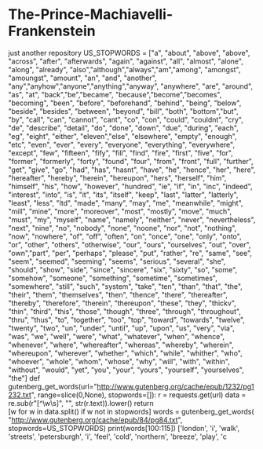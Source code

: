 # The-Prince-Machiavelli-Frankenstein
just another repository
US_STOPWORDS = ["a", "about", "above", "above", "across", "after", "afterwards", "again", "against", "all", "almost", "alone", "along", "already", "also","although","always","am","among", "amongst", "amoungst", "amount", "an", "and", "another", "any","anyhow","anyone","anything","anyway", "anywhere", "are", "around", "as", "at", "back","be","became", "because","become","becomes", "becoming", "been", "before", "beforehand", "behind", "being", "below", "beside", "besides", "between", "beyond", "bill", "both", "bottom","but", "by", "call", "can", "cannot", "cant", "co", "con", "could", "couldnt", "cry", "de", "describe", "detail", "do", "done", "down", "due", "during", "each", "eg", "eight", "either", "eleven","else", "elsewhere", "empty", "enough", "etc", "even", "ever", "every", "everyone", "everything", "everywhere", "except", "few", "fifteen", "fify", "fill", "find", "fire", "first", "five", "for", "former", "formerly", "forty", "found", "four", "from", "front", "full", "further", "get", "give", "go", "had", "has", "hasnt", "have", "he", "hence", "her", "here", "hereafter", "hereby", "herein", "hereupon", "hers", "herself", "him", "himself", "his", "how", "however", "hundred", "ie", "if", "in", "inc", "indeed", "interest", "into", "is", "it", "its", "itself", "keep", "last", "latter", "latterly", "least", "less", "ltd", "made", "many", "may", "me", "meanwhile", "might", "mill", "mine", "more", "moreover", "most", "mostly", "move", "much", "must", "my", "myself", "name", "namely", "neither", "never", "nevertheless", "next", "nine", "no", "nobody", "none", "noone", "nor", "not", "nothing", "now", "nowhere", "of", "off", "often", "on", "once", "one", "only", "onto", "or", "other", "others", "otherwise", "our", "ours", "ourselves", "out", "over", "own","part", "per", "perhaps", "please", "put", "rather", "re", "same", "see", "seem", "seemed", "seeming", "seems", "serious", "several", "she", "should", "show", "side", "since", "sincere", "six", "sixty", "so", "some", "somehow", "someone", "something", "sometime", "sometimes", "somewhere", "still", "such", "system", "take", "ten", "than", "that", "the", "their", "them", "themselves", "then", "thence", "there", "thereafter", "thereby", "therefore", "therein", "thereupon", "these", "they", "thickv", "thin", "third", "this", "those", "though", "three", "through", "throughout", "thru", "thus", "to", "together", "too", "top", "toward", "towards", "twelve", "twenty", "two", "un", "under", "until", "up", "upon", "us", "very", "via", "was", "we", "well", "were", "what", "whatever", "when", "whence", "whenever", "where", "whereafter", "whereas", "whereby", "wherein", "whereupon", "wherever", "whether", "which", "while", "whither", "who", "whoever", "whole", "whom", "whose", "why", "will", "with", "within", "without", "would", "yet", "you", "your", "yours", "yourself", "yourselves", "the"]
def gutenberg_get_words(url="http://www.gutenberg.org/cache/epub/1232/pg1232.txt",
range=slice(0,None), stopwords=[]):
r = requests.get(url)
data = re.sub(r"[^\w\s]", "", str(r.text)).lower()
return \
[w for w in data.split() if w not in stopwords]
words = gutenberg_get_words(
"http://www.gutenberg.org/cache/epub/84/pg84.txt",
stopwords=US_STOPWORDS)
print(words[100:115])
['london', 'i', 'walk', 'streets', 'petersburgh', 'i', 'feel', 'cold', 'northern', 'breeze', 'play', 'c
